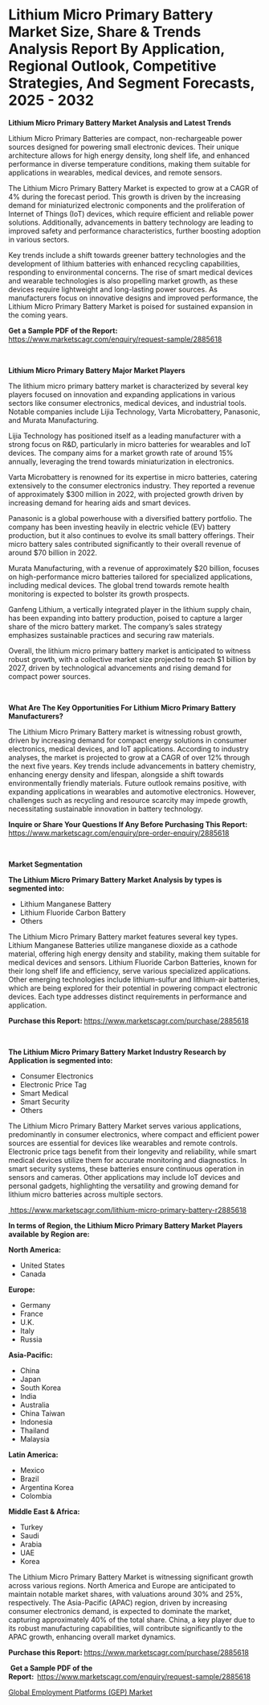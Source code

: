 <p><h1>Lithium Micro Primary Battery Market Size, Share & Trends Analysis Report By Application, Regional Outlook, Competitive Strategies, And Segment Forecasts, 2025 - 2032</h1></p><p><strong>Lithium Micro Primary Battery Market Analysis and Latest Trends</strong></p>
<p><p>Lithium Micro Primary Batteries are compact, non-rechargeable power sources designed for powering small electronic devices. Their unique architecture allows for high energy density, long shelf life, and enhanced performance in diverse temperature conditions, making them suitable for applications in wearables, medical devices, and remote sensors.</p><p>The Lithium Micro Primary Battery Market is expected to grow at a CAGR of 4% during the forecast period. This growth is driven by the increasing demand for miniaturized electronic components and the proliferation of Internet of Things (IoT) devices, which require efficient and reliable power solutions. Additionally, advancements in battery technology are leading to improved safety and performance characteristics, further boosting adoption in various sectors.</p><p>Key trends include a shift towards greener battery technologies and the development of lithium batteries with enhanced recycling capabilities, responding to environmental concerns. The rise of smart medical devices and wearable technologies is also propelling market growth, as these devices require lightweight and long-lasting power sources. As manufacturers focus on innovative designs and improved performance, the Lithium Micro Primary Battery Market is poised for sustained expansion in the coming years.</p></p>
<p><strong>Get a Sample PDF of the Report:&nbsp;</strong> <a href="https://www.marketscagr.com/enquiry/request-sample/2885618?utm_campaign=2822&utm_medium=2&utm_source=Github&utm_content=ia&utm_term=13032025&utm_id=lithium-micro-primary-battery">https://www.marketscagr.com/enquiry/request-sample/2885618</a></p>
<p>&nbsp;</p>
<p><strong>Lithium Micro Primary Battery Major Market Players</strong></p>
<p><p>The lithium micro primary battery market is characterized by several key players focused on innovation and expanding applications in various sectors like consumer electronics, medical devices, and industrial tools. Notable companies include Lijia Technology, Varta Microbattery, Panasonic, and Murata Manufacturing.</p><p>Lijia Technology has positioned itself as a leading manufacturer with a strong focus on R&D, particularly in micro batteries for wearables and IoT devices. The company aims for a market growth rate of around 15% annually, leveraging the trend towards miniaturization in electronics.</p><p>Varta Microbattery is renowned for its expertise in micro batteries, catering extensively to the consumer electronics industry. They reported a revenue of approximately $300 million in 2022, with projected growth driven by increasing demand for hearing aids and smart devices.</p><p>Panasonic is a global powerhouse with a diversified battery portfolio. The company has been investing heavily in electric vehicle (EV) battery production, but it also continues to evolve its small battery offerings. Their micro battery sales contributed significantly to their overall revenue of around $70 billion in 2022.</p><p>Murata Manufacturing, with a revenue of approximately $20 billion, focuses on high-performance micro batteries tailored for specialized applications, including medical devices. The global trend towards remote health monitoring is expected to bolster its growth prospects.</p><p>Ganfeng Lithium, a vertically integrated player in the lithium supply chain, has been expanding into battery production, poised to capture a larger share of the micro battery market. The company’s sales strategy emphasizes sustainable practices and securing raw materials.</p><p>Overall, the lithium micro primary battery market is anticipated to witness robust growth, with a collective market size projected to reach $1 billion by 2027, driven by technological advancements and rising demand for compact power sources.</p></p>
<p>&nbsp;</p>
<p><strong>What Are The Key Opportunities For Lithium Micro Primary Battery Manufacturers?</strong></p>
<p><p>The Lithium Micro Primary Battery market is witnessing robust growth, driven by increasing demand for compact energy solutions in consumer electronics, medical devices, and IoT applications. According to industry analyses, the market is projected to grow at a CAGR of over 12% through the next five years. Key trends include advancements in battery chemistry, enhancing energy density and lifespan, alongside a shift towards environmentally friendly materials. Future outlook remains positive, with expanding applications in wearables and automotive electronics. However, challenges such as recycling and resource scarcity may impede growth, necessitating sustainable innovation in battery technology.</p></p>
<p><strong>Inquire or Share Your Questions If Any Before Purchasing This Report:</strong> <a href="https://www.marketscagr.com/enquiry/pre-order-enquiry/2885618?utm_campaign=2822&utm_medium=2&utm_source=Github&utm_content=ia&utm_term=13032025&utm_id=lithium-micro-primary-battery">https://www.marketscagr.com/enquiry/pre-order-enquiry/2885618</a></p>
<p>&nbsp;</p>
<p><strong>Market Segmentation</strong></p>
<p><strong>The Lithium Micro Primary Battery Market Analysis by types is segmented into:</strong></p>
<p><ul><li>Lithium Manganese Battery</li><li>Lithium Fluoride Carbon Battery</li><li>Others</li></ul></p>
<p><p>The Lithium Micro Primary Battery market features several key types. Lithium Manganese Batteries utilize manganese dioxide as a cathode material, offering high energy density and stability, making them suitable for medical devices and sensors. Lithium Fluoride Carbon Batteries, known for their long shelf life and efficiency, serve various specialized applications. Other emerging technologies include lithium-sulfur and lithium-air batteries, which are being explored for their potential in powering compact electronic devices. Each type addresses distinct requirements in performance and application.</p></p>
<p><strong>Purchase this Report:&nbsp;</strong><a href="https://www.marketscagr.com/purchase/2885618?utm_campaign=2822&utm_medium=2&utm_source=Github&utm_content=ia&utm_term=13032025&utm_id=lithium-micro-primary-battery">https://www.marketscagr.com/purchase/2885618</a></p>
<p>&nbsp;</p>
<p><strong>The Lithium Micro Primary Battery Market Industry Research by Application is segmented into:</strong></p>
<p><ul><li>Consumer Electronics</li><li>Electronic Price Tag</li><li>Smart Medical</li><li>Smart Security</li><li>Others</li></ul></p>
<p><p>The Lithium Micro Primary Battery Market serves various applications, predominantly in consumer electronics, where compact and efficient power sources are essential for devices like wearables and remote controls. Electronic price tags benefit from their longevity and reliability, while smart medical devices utilize them for accurate monitoring and diagnostics. In smart security systems, these batteries ensure continuous operation in sensors and cameras. Other applications may include IoT devices and personal gadgets, highlighting the versatility and growing demand for lithium micro batteries across multiple sectors.</p></p>
<p><a href="https://www.marketscagr.com/lithium-micro-primary-battery-r2885618?utm_campaign=2822&utm_medium=2&utm_source=Github&utm_content=ia&utm_term=13032025&utm_id=lithium-micro-primary-battery">&nbsp;https://www.marketscagr.com/lithium-micro-primary-battery-r2885618</a></p>
<p><strong>In terms of Region, the Lithium Micro Primary Battery Market Players available by Region are:</strong></p>
<p>
    <p> <strong> North America: </strong>
        <ul>
            <li>United States</li>
            <li>Canada</li>
        </ul>
        </p> 
    <p> <strong> Europe: </strong>
        <ul>
            <li>Germany</li>
            <li>France</li>
            <li>U.K.</li>
            <li>Italy</li>
            <li>Russia</li>
        </ul>
        </p> 
    <p> <strong> Asia-Pacific: </strong>
        <ul>
            <li>China</li>
            <li>Japan</li>
            <li>South Korea</li>
            <li>India</li>
            <li>Australia</li>
            <li>China Taiwan</li>
            <li>Indonesia</li>
            <li>Thailand</li>
            <li>Malaysia</li>
        </ul>
        </p> 
    <p> <strong> Latin America: </strong>
        <ul>
            <li>Mexico</li>
            <li>Brazil</li>
            <li>Argentina Korea</li>
            <li>Colombia</li>
        </ul>
        </p> 
    <p> <strong> Middle East & Africa: </strong>
        <ul>
            <li>Turkey</li>
            <li>Saudi</li>
            <li>Arabia</li>
            <li>UAE</li>
            <li>Korea</li>
        </ul>
    </p>
    </p>
<p><p>The Lithium Micro Primary Battery Market is witnessing significant growth across various regions. North America and Europe are anticipated to maintain notable market shares, with valuations around 30% and 25%, respectively. The Asia-Pacific (APAC) region, driven by increasing consumer electronics demand, is expected to dominate the market, capturing approximately 40% of the total share. China, a key player due to its robust manufacturing capabilities, will contribute significantly to the APAC growth, enhancing overall market dynamics.</p></p>
<p><strong>Purchase this Report: </strong><a href="https://www.marketscagr.com/purchase/2885618?utm_campaign=2822&utm_medium=2&utm_source=Github&utm_content=ia&utm_term=13032025&utm_id=lithium-micro-primary-battery">https://www.marketscagr.com/purchase/2885618</a></p>
<p>&nbsp;<strong>Get a Sample PDF of the Report:&nbsp;&nbsp;</strong><a href="https://www.marketscagr.com/enquiry/request-sample/2885618?utm_campaign=2822&utm_medium=2&utm_source=Github&utm_content=ia&utm_term=13032025&utm_id=lithium-micro-primary-battery">https://www.marketscagr.com/enquiry/request-sample/2885618</a></p>
<p><strong></strong></p>
<p><p><a href="https://github.com/benhaeneye/Market-Research-Report-List-1/blob/main/global-employment-platforms-gep-market.md?utm_campaign=2822&utm_medium=2&utm_source=Github&utm_content=ia&utm_term=13032025&utm_id=lithium-micro-primary-battery">Global Employment Platforms (GEP) Market</a></p></p>